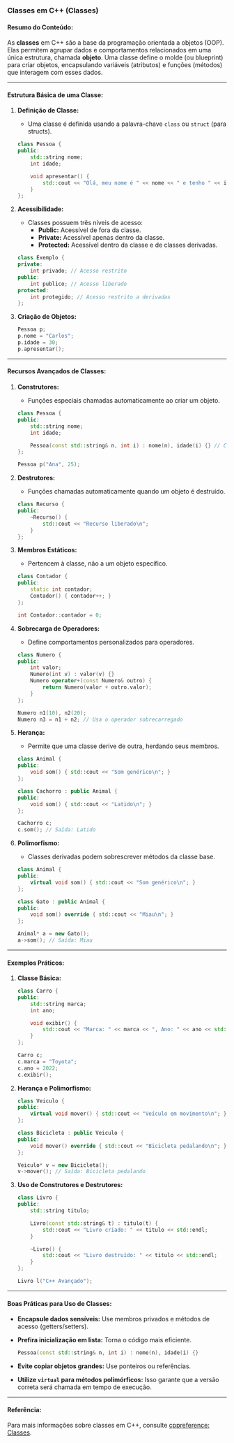 ### Classes em C++ (Classes)

#### Resumo do Conteúdo:
As **classes** em C++ são a base da programação orientada a objetos (OOP). Elas permitem agrupar dados e comportamentos relacionados em uma única estrutura, chamada **objeto**. Uma classe define o molde (ou blueprint) para criar objetos, encapsulando variáveis (atributos) e funções (métodos) que interagem com esses dados.

---

#### Estrutura Básica de uma Classe:

1. **Definição de Classe:**
   - Uma classe é definida usando a palavra-chave `class` ou `struct` (para structs).
   ```cpp
   class Pessoa {
   public:
       std::string nome;
       int idade;

       void apresentar() {
           std::cout << "Olá, meu nome é " << nome << " e tenho " << idade << " anos.\n";
       }
   };
   ```

2. **Acessibilidade:**
   - Classes possuem três níveis de acesso:
     - **Public:** Acessível de fora da classe.
     - **Private:** Acessível apenas dentro da classe.
     - **Protected:** Acessível dentro da classe e de classes derivadas.
   ```cpp
   class Exemplo {
   private:
       int privado; // Acesso restrito
   public:
       int publico; // Acesso liberado
   protected:
       int protegido; // Acesso restrito a derivadas
   };
   ```

3. **Criação de Objetos:**
   ```cpp
   Pessoa p;
   p.nome = "Carlos";
   p.idade = 30;
   p.apresentar();
   ```

---

#### Recursos Avançados de Classes:

1. **Construtores:**
   - Funções especiais chamadas automaticamente ao criar um objeto.
   ```cpp
   class Pessoa {
   public:
       std::string nome;
       int idade;

       Pessoa(const std::string& n, int i) : nome(n), idade(i) {} // Construtor
   };

   Pessoa p("Ana", 25);
   ```

2. **Destrutores:**
   - Funções chamadas automaticamente quando um objeto é destruído.
   ```cpp
   class Recurso {
   public:
       ~Recurso() {
           std::cout << "Recurso liberado\n";
       }
   };
   ```

3. **Membros Estáticos:**
   - Pertencem à classe, não a um objeto específico.
   ```cpp
   class Contador {
   public:
       static int contador;
       Contador() { contador++; }
   };

   int Contador::contador = 0;
   ```

4. **Sobrecarga de Operadores:**
   - Define comportamentos personalizados para operadores.
   ```cpp
   class Numero {
   public:
       int valor;
       Numero(int v) : valor(v) {}
       Numero operator+(const Numero& outro) {
           return Numero(valor + outro.valor);
       }
   };

   Numero n1(10), n2(20);
   Numero n3 = n1 + n2; // Usa o operador sobrecarregado
   ```

5. **Herança:**
   - Permite que uma classe derive de outra, herdando seus membros.
   ```cpp
   class Animal {
   public:
       void som() { std::cout << "Som genérico\n"; }
   };

   class Cachorro : public Animal {
   public:
       void som() { std::cout << "Latido\n"; }
   };

   Cachorro c;
   c.som(); // Saída: Latido
   ```

6. **Polimorfismo:**
   - Classes derivadas podem sobrescrever métodos da classe base.
   ```cpp
   class Animal {
   public:
       virtual void som() { std::cout << "Som genérico\n"; }
   };

   class Gato : public Animal {
   public:
       void som() override { std::cout << "Miau\n"; }
   };

   Animal* a = new Gato();
   a->som(); // Saída: Miau
   ```

---

#### Exemplos Práticos:

1. **Classe Básica:**
   ```cpp
   class Carro {
   public:
       std::string marca;
       int ano;

       void exibir() {
           std::cout << "Marca: " << marca << ", Ano: " << ano << std::endl;
       }
   };

   Carro c;
   c.marca = "Toyota";
   c.ano = 2022;
   c.exibir();
   ```

2. **Herança e Polimorfismo:**
   ```cpp
   class Veiculo {
   public:
       virtual void mover() { std::cout << "Veículo em movimento\n"; }
   };

   class Bicicleta : public Veiculo {
   public:
       void mover() override { std::cout << "Bicicleta pedalando\n"; }
   };

   Veiculo* v = new Bicicleta();
   v->mover(); // Saída: Bicicleta pedalando
   ```

3. **Uso de Construtores e Destrutores:**
   ```cpp
   class Livro {
   public:
       std::string titulo;

       Livro(const std::string& t) : titulo(t) {
           std::cout << "Livro criado: " << titulo << std::endl;
       }

       ~Livro() {
           std::cout << "Livro destruído: " << titulo << std::endl;
       }
   };

   Livro l("C++ Avançado");
   ```

---

#### Boas Práticas para Uso de Classes:

- **Encapsule dados sensíveis:** Use membros privados e métodos de acesso (getters/setters).
- **Prefira inicialização em lista:** Torna o código mais eficiente.
  ```cpp
  Pessoa(const std::string& n, int i) : nome(n), idade(i) {}
  ```

- **Evite copiar objetos grandes:** Use ponteiros ou referências.
- **Utilize `virtual` para métodos polimórficos:** Isso garante que a versão correta será chamada em tempo de execução.

---

#### Referência:
Para mais informações sobre classes em C++, consulte [cppreference: Classes](https://en.cppreference.com/w/cpp/language/classes).
